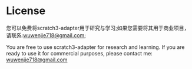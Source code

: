 # License

您可以免费将scratch3-adapter用于研究与学习;如果您需要将其用于商业项目，请联系:wuwenjie718@gmail.com;


You are free to use scratch3-adapter for research and learning. If you are ready to use it for commercial purposes, please contact me: wuwenjie718@gmail.com